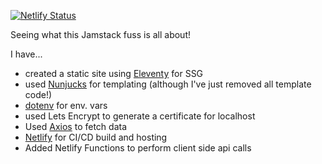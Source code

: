 [![Netlify Status](https://api.netlify.com/api/v1/badges/e627ee33-a5b6-4d52-a948-a8d3fe72d4a9/deploy-status)](https://app.netlify.com/sites/lindsays-jamstack-examples/deploys)

Seeing what this Jamstack fuss is all about!

I have...

- created a static site using [Eleventy](https://www.11ty.dev/) for SSG
- used [Nunjucks](https://mozilla.github.io/nunjucks/) for templating (although I've just removed all template code!)
- [dotenv](https://www.npmjs.com/package/dotenv) for env. vars
- used Lets Encrypt to generate a certificate for localhost
- Used [Axios](https://github.com/axios/axios) to fetch data
- [Netlify](https://www.netlify.com/jamstack/) for CI/CD build and hosting
- Added Netlify Functions to perform client side api calls
